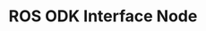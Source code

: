 ---
layout: page
title: ROS ODK Interface Node
permalink: /ROS_ODK_Interface_Node/
parent: Opteran Tecnologies Development Kit
nav_order: 3
---